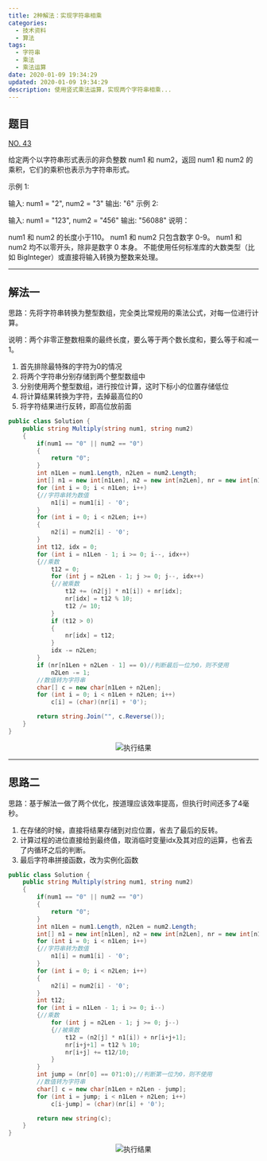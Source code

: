 ```yaml
---
title: 2种解法：实现字符串相乘
categories:
  - 技术资料
  - 算法
tags:
  - 字符串
  - 乘法
  - 乘法运算
date: 2020-01-09 19:34:29
updated: 2020-01-09 19:34:29
description: 使用竖式乘法运算，实现两个字符串相乘...
---
```


## 题目

[NO. 43](https://leetcode-cn.com/problems/multiply-strings/)

给定两个以字符串形式表示的非负整数 num1 和 num2，返回 num1 和 num2 的乘积，它们的乘积也表示为字符串形式。

示例 1:

输入: num1 = "2", num2 = "3"
输出: "6"
示例 2:

输入: num1 = "123", num2 = "456"
输出: "56088"
说明：

num1 和 num2 的长度小于110。
num1 和 num2 只包含数字 0-9。
num1 和 num2 均不以零开头，除非是数字 0 本身。
不能使用任何标准库的大数类型（比如 BigInteger）或直接将输入转换为整数来处理。

***

## 解法一

思路：先将字符串转换为整型数组，完全类比常规用的乘法公式，对每一位进行计算。

说明：两个非零正整数相乘的最终长度，要么等于两个数长度和，要么等于和减一1。

1. 首先排除最特殊的字符为0的情况
2. 将两个字符串分别存储到两个整型数组中
3. 分别使用两个整型数组，进行按位计算，这时下标小的位置存储低位
4. 将计算结果转换为字符，去掉最高位的0
5. 将字符结果进行反转，即高位放前面

```csharp
public class Solution {
    public string Multiply(string num1, string num2)
    {
        if(num1 == "0" || num2 == "0") 
        {
            return "0";
        }
        int n1Len = num1.Length, n2Len = num2.Length;
        int[] n1 = new int[n1Len], n2 = new int[n2Len], nr = new int[n1Len + n2Len];
        for (int i = 0; i < n1Len; i++)
        {//字符串转为数值
            n1[i] = num1[i] - '0';
        }
        for (int i = 0; i < n2Len; i++)
        {
            n2[i] = num2[i] - '0';
        }
        int t12, idx = 0;
        for (int i = n1Len - 1; i >= 0; i--, idx++)
        {//乘数
            t12 = 0;
            for (int j = n2Len - 1; j >= 0; j--, idx++)
            {//被乘数
                t12 += (n2[j] * n1[i]) + nr[idx];
                nr[idx] = t12 % 10;
                t12 /= 10;
            }
            if (t12 > 0)
            {
                nr[idx] = t12;
            }
            idx -= n2Len;
        }
        if (nr[n1Len + n2Len - 1] == 0)//判断最后一位为0，则不使用
            n2Len -= 1;
        //数值转为字符串
        char[] c = new char[n1Len + n2Len];
        for (int i = 0; i < n1Len + n2Len; i++)
            c[i] = (char)(nr[i] + '0');

        return string.Join("", c.Reverse());
    }
}
```
<center><img src="/img/tech/20200109182033748.png" title="执行结果"/></center>

***

## 思路二

思路：基于解法一做了两个优化，按道理应该效率提高，但执行时间还多了4毫秒。

1. 在存储的时候，直接将结果存储到对应位置，省去了最后的反转。
2. 计算过程的进位直接给到最终值，取消临时变量idx及其对应的运算，也省去了内循环之后的判断。
3. 最后字符串拼接函数，改为实例化函数

```csharp
public class Solution {
    public string Multiply(string num1, string num2)
    {
        if(num1 == "0" || num2 == "0") 
        {
            return "0";
        }
        int n1Len = num1.Length, n2Len = num2.Length;
        int[] n1 = new int[n1Len], n2 = new int[n2Len], nr = new int[n1Len + n2Len];
        for (int i = 0; i < n1Len; i++)
        {//字符串转为数值
            n1[i] = num1[i] - '0';
        }
        for (int i = 0; i < n2Len; i++)
        {
            n2[i] = num2[i] - '0';
        }
        int t12;
        for (int i = n1Len - 1; i >= 0; i--)
        {//乘数
            for (int j = n2Len - 1; j >= 0; j--)
            {//被乘数
                t12 = (n2[j] * n1[i]) + nr[i+j+1];
                nr[i+j+1] = t12 % 10;
                nr[i+j] += t12/10;
            }
        }
        int jump = (nr[0] == 0?1:0);//判断第一位为0，则不使用
        //数值转为字符串
        char[] c = new char[n1Len + n2Len - jump];
        for (int i = jump; i < n1Len + n2Len; i++)
            c[i-jump] = (char)(nr[i] + '0');

        return new string(c);
    }
}
```
<center><img src="/img/tech/20200109192323186.png" title="执行结果"/></center>
